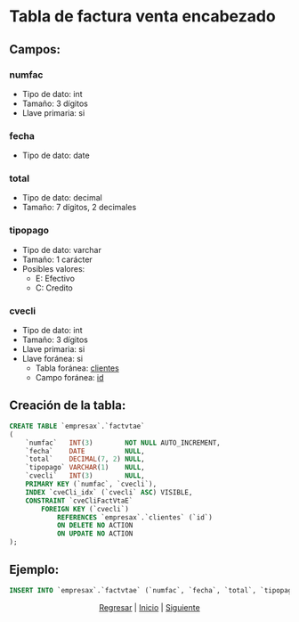 # Tabla de factura venta encabezado

## Campos:
### numfac
* Tipo de dato: int
* Tamaño: 3 dígitos
* Llave primaria: si

### fecha
* Tipo de dato: date

### total
* Tipo de dato: decimal
* Tamaño: 7 dígitos, 2 decimales

### tipopago
* Tipo de dato: varchar
* Tamaño: 1 carácter
* Posibles valores:
    * E: Efectivo
    * C: Credito

### cvecli
* Tipo de dato: int
* Tamaño: 3 dígitos
* Llave primaria: si
* Llave foránea: si
    * Tabla foránea: [clientes](03%20Clientes.md)
    * Campo foránea: [id](03%20Clientes.md#id)

## Creación de la tabla:
``` sql
CREATE TABLE `empresax`.`factvtae`
(
    `numfac`   INT(3)        NOT NULL AUTO_INCREMENT,
    `fecha`    DATE          NULL,
    `total`    DECIMAL(7, 2) NULL,
    `tipopago` VARCHAR(1)    NULL,
    `cvecli`   INT(3)        NULL,
    PRIMARY KEY (`numfac`, `cvecli`),
    INDEX `cveCli_idx` (`cvecli` ASC) VISIBLE,
    CONSTRAINT `cveCliFactVtaE`
        FOREIGN KEY (`cvecli`)
            REFERENCES `empresax`.`clientes` (`id`)
            ON DELETE NO ACTION
            ON UPDATE NO ACTION
);
```

## Ejemplo:
``` sql
INSERT INTO `empresax`.`factvtae` (`numfac`, `fecha`, `total`, `tipopago`, `cvecli`) VALUES ('001', '2023-02-20', '1000.00', 'E', '001');
```

<p align="center">
    <a href="./07 Factura Compra Detalle.md">Regresar</a> |
    <a href="../README.md">Inicio</a> |
    <a href="./09 Factura Venta Detalle.md">Siguiente</a>
</p>
